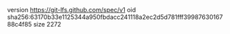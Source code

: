 version https://git-lfs.github.com/spec/v1
oid sha256:63170b33e1125344a950fbdacc241118a2ec2d5d781fff3998763016788c4f85
size 2272
